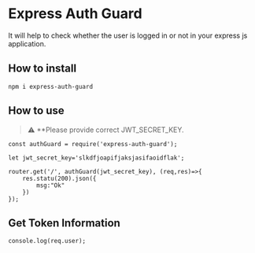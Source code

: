 # Express Auth Guard
It will help to check whether the user is logged in or not in your express js application.


## How to install
```
npm i express-auth-guard
```

## How to use 

> :warning: **Please provide correct JWT_SECRET_KEY.


```
const authGuard = require('express-auth-guard'); 

let jwt_secret_key='slkdfjoapifjaksjasifaoidflak';

router.get('/', authGuard(jwt_secret_key), (req,res)=>{
    res.statu(200).json({
        msg:"Ok"
    })
});

```
## Get Token Information
```
console.log(req.user);
```

